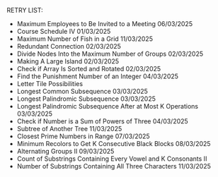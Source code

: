 RETRY LIST:

- Maximum Employees to Be Invited to a Meeting 06/03/2025
- Course Schedule IV 01/03/2025
- Maximum Number of Fish in a Grid 11/03/2025
- Redundant Connection 02/03/2025
- Divide Nodes Into the Maximum Number of Groups 02/03/2025
- Making A Large Island 02/03/2025
- Check if Array Is Sorted and Rotated 02/03/2025
- Find the Punishment Number of an Integer 04/03/2025
- Letter Tile Possibilities
- Longest Common Subsequence 03/03/2025
- Longest Palindromic Subsequence 03/03/2025
- Longest Palindromic Subsequence After at Most K Operations 03/03/2025
- Check if Number is a Sum of Powers of Three 04/03/2025
- Subtree of Another Tree 11/03/2025
- Closest Prime Numbers in Range 07/03/2025
- Minimum Recolors to Get K Consecutive Black Blocks 08/03/2025
- Alternating Groups II 09/03/2025
- Count of Substrings Containing Every Vowel and K Consonants II
- Number of Substrings Containing All Three Characters 11/03/2025
